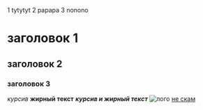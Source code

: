 1 tytytyt 2 papapa
3 nonono
# заголовок 1
## заголовок 2
### заголовок 3
*курсив*
**жирный текст**
***курсив и жирный текст***
![лого](Dowalds/help.png)
[не скам](https://schedule.npi-tu.ru)
